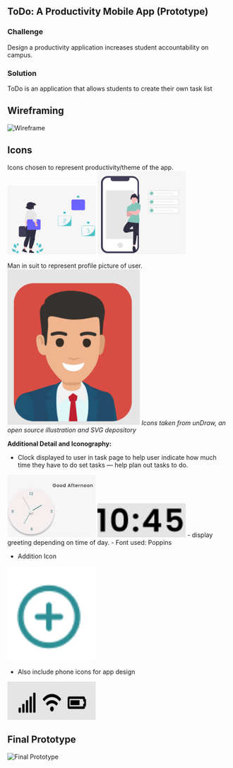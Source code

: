 ## ToDo: A Productivity Mobile App (Prototype)

### Challenge
Design a productivity application increases student accountability on campus.

### Solution
ToDo is an application that allows students to create their own task list

## Wireframing
![Wireframe](https://github.com/hansieso/Portfolio/blob/924cdb8253b4d36038017a702b11c1bd86f8710b/Github%20Portfolio%20Pictures/wireframfull.png)


## Icons
Icons chosen to represent productivity/theme of the app. 
<img src="https://github.com/hansieso/Portfolio/blob/main/Github%20Portfolio%20Pictures/prodicon1.png" alt="Prod Icon 1" width="200">
<img src="https://github.com/hansieso/Portfolio/blob/main/Github%20Portfolio%20Pictures/prodicon2.png" alt="Prod Icon 2" width="200">


Man in suit to represent profile picture of user. 
<img src="https://github.com/hansieso/Portfolio/blob/main/Github%20Portfolio%20Pictures/manicon.png" alt="Man icon" width="300">
*Icons taken from unDraw, an open source illustration and SVG depository*



**Additional Detail and Iconography:** 

- Clock displayed to user in task page to help user indicate how much time they have to do set tasks — help plan out tasks to do.
<img src="https://github.com/hansieso/Portfolio/blob/main/Github%20Portfolio%20Pictures/clockicon.jpg" alt="Clock Icon" width="200">
<img src="https://github.com/hansieso/Portfolio/blob/main/Github%20Portfolio%20Pictures/timeicon.png" alt="Time Icon" width="200">
- display greeting depending on time of day. 
- Font used: Poppins

- Addition Icon
<img src="https://github.com/hansieso/Portfolio/blob/main/Github%20Portfolio%20Pictures/additionpng.png" alt="Addition Icon" width="200">

- Also include phone icons for app design
<img src="https://github.com/hansieso/Portfolio/blob/main/Github%20Portfolio%20Pictures/IOS+icon.png" alt="IOS Icon" width="200">


## Final Prototype
![Final Prototype](https://https://github.com/hansieso/Portfolio/blob/main/Github%20Portfolio%20Pictures/finallayout.png)
